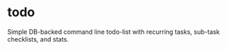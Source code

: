todo
====

Simple DB-backed command line todo-list with recurring tasks, sub-task checklists, and stats.
